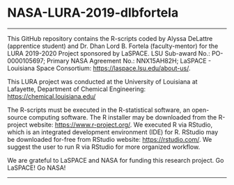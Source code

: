 # NASA-LURA-2019-dlbfortela

----------------------------------------------------------------
 This GitHub repository contains the R-scripts coded by 
 Alyssa DeLattre (apprentice student) and Dr. Dhan Lord B. Fortela (faculty-mentor)
 for the LURA 2019-2020 Project sponsored by LaSPACE.
 LSU Sub-award No.: PO-0000105697;
 Primary NASA Agreement No.: NNX15AH82H;
 LaSPACE - Louisiana Space Consortium: https://laspace.lsu.edu/about-us/.

 This LURA project was conducted at the University of Louisiana at Lafayette,
 Department of Chemical Engineering: https://chemical.louisiana.edu/

 The R-scripts must be executed in the R-statistical software, an open-source computing software.
 The R installer may be downloaded from the R-project website: https://www.r-project.org/.
 We executed R via RStudio, which is an integrated development environment (IDE) for R.
 RStudio may be downloaded for-free from RStudio website: https://rstudio.com/.
 We suggest the user to run R via RStudio for more organized workflow.
 
 We are grateful to LaSPACE and NASA for funding this research project.
 Go LaSPACE! Go NASA!

----------------------------------------------------------------
